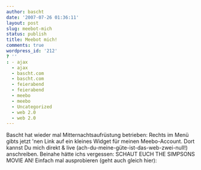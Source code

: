 ```yaml
---
author: bascht
date: '2007-07-26 01:36:11'
layout: post
slug: meebot-mich
status: publish
title: Meebot mich!
comments: true
wordpress_id: '212'
? ''
: - ajax
  - ajax
  - bascht.com
  - bascht.com
  - feierabend
  - feierabend
  - meebo
  - meebo
  - Uncategorized
  - web 2.0
  - web 2.0
---
```


Bascht hat wieder mal Mitternachtsaufrüstung betrieben: Rechts im
Menü gibts jetzt 'nen Link auf ein kleines Widget für meinen
Meebo-Account. Dort kannst Du mich direkt & live
(ach-du-meine-güte-ist-das-web-zwei-null!) anschreiben. Beinahe
hätte ichs vergessen: SCHAUT EUCH THE SIMPSONS MOVIE AN! Einfach
mal ausprobieren (geht auch gleich hier):


